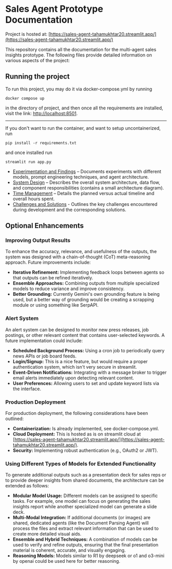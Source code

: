 # Sales Agent Prototype Documentation

Project is hosted at: [https://sales-agent-tahamukhtar20.streamlit.app/](https://sales-agent-tahamukhtar20.streamlit.app/)

This repository contains all the documentation for the multi-agent sales insights prototype. The following files provide detailed information on various aspects of the project:

## Running the project

To run this project, you may do it via docker-compose.yml by running
```
docker compose up
```
in the directory of project, and then once all the requirements are installed, visit the link: [http://localhost:8501](http://localhost:8501).

---

If you don't want to run the container, and want to setup uncontainerized, run
```
pip install -r requirements.txt
```

and once installed run
```
streamlit run app.py
```

- [Experimentation and Findings](docs/EXPERIMENTATION.md) – Documents experiments with different models, prompt engineering techniques, and agent architecture.
- [System Design](docs/SYSTEM_DESIGN.md) – Describes the overall system architecture, data flow, and component responsibilities (contains a small architecture diagram).
- [Time Management](docs/TIME_MANAGEMENT.md) – Details the planned versus actual timeline and overall hours spent.
- [Challenges and Solutions](docs/CHALLENGES_AND_SOLUTIONS.md) - Outlines the key challenges encountered during development and the corresponding solutions.

## Optional Enhancements

### Improving Output Results
To enhance the accuracy, relevance, and usefulness of the outputs, the system was designed with a chain-of-thought (CoT) meta-reasoning approach. Future improvements include:
- **Iterative Refinement:** Implementing feedback loops between agents so that outputs can be refined iteratively.
- **Ensemble Approaches:** Combining outputs from multiple specialized models to reduce variance and improve consistency.
- **Better Grounding:** Currently Gemini's own grounding feature is being used, but a better way of grounding would be creating a scrapping module or using something like SerpAPI.

### Alert System
An alert system can be designed to monitor new press releases, job postings, or other relevant content that contains user-selected keywords. A future implementation could include:
- **Scheduled Background Process:** Using a cron job to periodically query news APIs or job board feeds.
- **Login/Signup:** This is a nice feature, but would require a proper authentication system, which isn't very secure in streamlit.
- **Event-Driven Notifications:** Integrating with a message broker to trigger email alerts immediately upon detecting relevant content.
- **User Preferences:** Allowing users to set and update keyword lists via the interface.

### Production Deployment
For production deployment, the following considerations have been outlined:
- **Containerization:** Is already implemented, see docker-compose.yml.
- **Cloud Deployment:** This is hosted as is on streamlit cloud at [https://sales-agent-tahamukhtar20.streamlit.app/](https://sales-agent-tahamukhtar20.streamlit.app/).
- **Security:** Implementing robust authentication (e.g., OAuth2 or JWT).

### Using Different Types of Models for Extended Functionality
To generate additional outputs such as a presentation deck for sales reps or to provide deeper insights from shared documents, the architecture can be extended as follows:
- **Modular Model Usage:** Different models can be assigned to specific tasks. For example, one model can focus on generating the sales insights report while another specialized model can generate a slide deck.
- **Multi-Modal Integration:** If additional documents (or images) are shared, dedicated agents (like the Document Parsing Agent) will process the files and extract relevant information that can be used to create more detailed visual aids.
- **Ensemble and Hybrid Techniques:** A combination of models can be used to verify and refine outputs, ensuring that the final presentation material is coherent, accurate, and visually engaging.
- **Reasoning Models:** Models similar to R1 by deepseek or o1 and o3-mini by openai could be used here for better reasoning.
